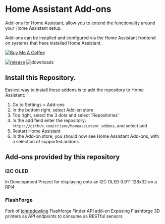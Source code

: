 # Home Assistant Add-ons

Add-ons for Home Assistant, allow you to extend the functionality around your Home Assistant setup.

Add-ons can be installed and configured via the Home Assistant frontend on systems that have installed Home Assistant.

<a href="https://www.buymeacoffee.com/jedimeat" target="_blank"><img src="https://www.buymeacoffee.com/assets/img/custom_images/white_img.png" alt="Buy Me A Coffee" style="height: auto !important;width: auto !important;" ></a>

[![release][release-badge]][release-url]
![downloads][downloads-badge]

## Install this Repository.
Easiest way to install these addons is to add the repository to Home Assistant:
1. Go to Settings > Add-ons
2. In the bottom right, select Add-on store
3. Top right, select the 3 dots and select 'Repositories'
4. In the add field enter the repository: ```https://github.com/crismc/homeassistant_addons```, and select add
5. Restart Home Assistant
6. In the Add-on store, you should now see Home Assistant Add-ons, with a selection of supported addons

## Add-ons provided by this repository
### I2C OLED
In Development
Project for displaying onto an I2C OLED 0.91" 128x32 on a RPi4

### FlashForge
Fork of [johnpdowling][original-addon-url] Flashforge Finder API add-on
Exposing Flashforge 3D printers as API endpoints to consume as RESTful sensors


<!-- Badges -->
[release-badge]: https://img.shields.io/github/v/release/crismc/homeassistant_addons?style=flat-square
[downloads-badge]: https://img.shields.io/github/downloads/crismc/homeassistant_addons/total?style=flat-square
[release-url]: https://github.com/crismc/homeassistant_addons/releases

[original-addon-url]: https://community.home-assistant.io/t/flashforge-finder-api-add-on/118710